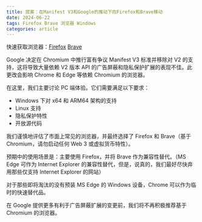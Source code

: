 ```yaml
---
title: 提案：在Manifest V3和Google的推动下向Firefox和Brave移动
date: 2024-06-22
tags: Firefox Brave 浏览器 Windows
categories: article
---
```


快速获取浏览器：[Firefox](https://www.mozilla.org/firefox/) [Brave](https://brave.com/)

Google 决定在 Chromium 中推行富有争议 Manifest V3 标准并移除对 V2 的支持，这将导致大量依赖 V2 版本 API 的广告屏蔽和隐私保护扩展的表现不佳。此更改会影响 Chrome 和 Edge 等依赖 Chromium 的浏览器。

在这里，我们主要讨论 PC 端体验。它们需要满足以下要求：

- Windows 下对 x64 和 ARM64 架构的支持
- Linux 支持
- 隐私保护特性
- 开放源代码

我们谨慎地评估了市面上常见的浏览器，并最终选择了 Firefox 和 Brave（基于 Chromium，请勿启动任何 Web 3 或虚拟货币特性）。

预期中的使用场景是：主要使用 Firefox，并将 Brave 作为兼容性替代。（MS Edge 可作为 Internet Explorer 的兼容性替代，但是，说真的，我们最好尽快弃用那些仅支持 Internet Explorer 的网站）

对于那些即将淘汰的没有预装 MS Edge 的 Windows 设备，Chrome 可以作为临时的快速替代品。

在 Google 提供更多有利于广告屏蔽扩展的变更前，我们将不再积极推荐基于 Chromium 的浏览器。
